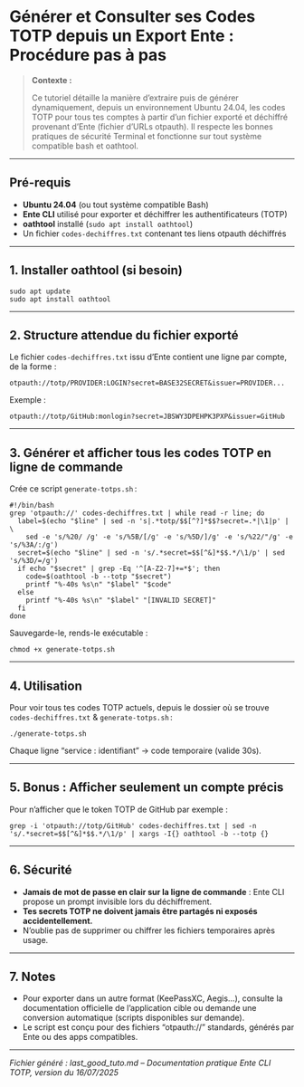 # Générer et Consulter ses Codes TOTP depuis un Export Ente : Procédure pas à pas

> **Contexte :**
>
> Ce tutoriel détaille la manière d’extraire puis de générer dynamiquement, depuis un environnement Ubuntu 24.04, les codes TOTP pour tous tes comptes à partir d’un fichier exporté et déchiffré provenant d’Ente (fichier d’URLs otpauth). Il respecte les bonnes pratiques de sécurité Terminal et fonctionne sur tout système compatible bash et oathtool.

---

## Pré-requis

- **Ubuntu 24.04** (ou tout système compatible Bash)
- **Ente CLI** utilisé pour exporter et déchiffrer les authentificateurs (TOTP)
- **oathtool** installé (`sudo apt install oathtool`)
- Un fichier `codes-dechiffres.txt` contenant tes liens otpauth déchiffrés

---

## 1. Installer oathtool (si besoin)

```
sudo apt update
sudo apt install oathtool
```

---

## 2. Structure attendue du fichier exporté

Le fichier `codes-dechiffres.txt` issu d’Ente contient une ligne par compte, de la forme :
```
otpauth://totp/PROVIDER:LOGIN?secret=BASE32SECRET&issuer=PROVIDER...
```
Exemple :
```
otpauth://totp/GitHub:monlogin?secret=JBSWY3DPEHPK3PXP&issuer=GitHub
```

---

## 3. Générer et afficher tous les codes TOTP en ligne de commande

Crée ce script `generate-totps.sh` :

```
#!/bin/bash
grep 'otpauth://' codes-dechiffres.txt | while read -r line; do
  label=$(echo "$line" | sed -n 's|.*totp/$$[^?]*$$?secret=.*|\1|p' | \
    sed -e 's/%20/ /g' -e 's/%5B/[/g' -e 's/%5D/]/g' -e 's/%22/"/g' -e 's/%3A/:/g')
  secret=$(echo "$line" | sed -n 's/.*secret=$$[^&]*$$.*/\1/p' | sed 's/%3D/=/g')
  if echo "$secret" | grep -Eq '^[A-Z2-7]+=*$'; then
    code=$(oathtool -b --totp "$secret")
    printf "%-40s %s\n" "$label" "$code"
  else
    printf "%-40s %s\n" "$label" "[INVALID SECRET]"
  fi
done
```

Sauvegarde-le, rends-le exécutable :
```
chmod +x generate-totps.sh
```

---

## 4. Utilisation

Pour voir tous tes codes TOTP actuels, depuis le dossier où se trouve `codes-dechiffres.txt` & `generate-totps.sh` :

```
./generate-totps.sh
```

Chaque ligne “service : identifiant” → code temporaire (valide 30s).

---

## 5. Bonus : Afficher seulement un compte précis

Pour n’afficher que le token TOTP de GitHub par exemple :
```
grep -i 'otpauth://totp/GitHub' codes-dechiffres.txt | sed -n 's/.*secret=$$[^&]*$$.*/\1/p' | xargs -I{} oathtool -b --totp {}
```

---

## 6. Sécurité

- **Jamais de mot de passe en clair sur la ligne de commande** : Ente CLI propose un prompt invisible lors du déchiffrement.
- **Tes secrets TOTP ne doivent jamais être partagés ni exposés accidentellement.**
- N’oublie pas de supprimer ou chiffrer les fichiers temporaires après usage.

---

## 7. Notes

- Pour exporter dans un autre format (KeePassXC, Aegis...), consulte la documentation officielle de l’application cible ou demande une conversion automatique (scripts disponibles sur demande).
- Le script est conçu pour des fichiers “otpauth://” standards, générés par Ente ou des apps compatibles.

---

*Fichier généré : last_good_tuto.md – Documentation pratique Ente CLI TOTP, version du 16/07/2025*
